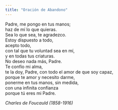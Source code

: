 ```yaml
---
title: "Oración de Abandono"
---
```


Padre, me pongo en tus manos; \
haz de mí lo que quieras. \
Sea lo que sea, te agradezco. \
Estoy dispuesto a todo, \
acepto todo, \
con tal que tu voluntad sea en mí, \
y en todas tus criaturas. \
No deseo nada más, Padre. \
Te confío mi alma, \
te la doy, Padre, con todo el amor de que soy capaz, \
porque te amor y necesito darme, \
ponerme en tus manos, sin medida, \
con una infinita confianza \
porque tú eres mi Padre.

_Charles de Foucauld (1858-1916)_
